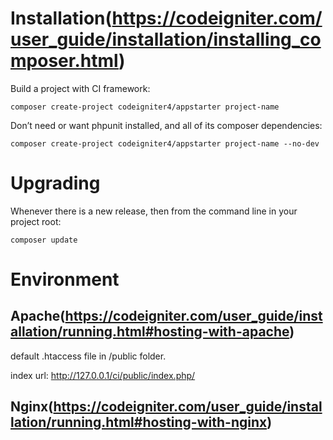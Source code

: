# Installation(https://codeigniter.com/user_guide/installation/installing_composer.html)

Build a project with CI framework:

```
composer create-project codeigniter4/appstarter project-name
```

Don’t need or want phpunit installed, and all of its composer dependencies:

```
composer create-project codeigniter4/appstarter project-name --no-dev
```

# Upgrading

Whenever there is a new release, then from the command line in your project root:

```
composer update
```

# Environment

## Apache(https://codeigniter.com/user_guide/installation/running.html#hosting-with-apache)

default .htaccess file in /public folder.

index url: http://127.0.0.1/ci/public/index.php/

## Nginx(https://codeigniter.com/user_guide/installation/running.html#hosting-with-nginx)
